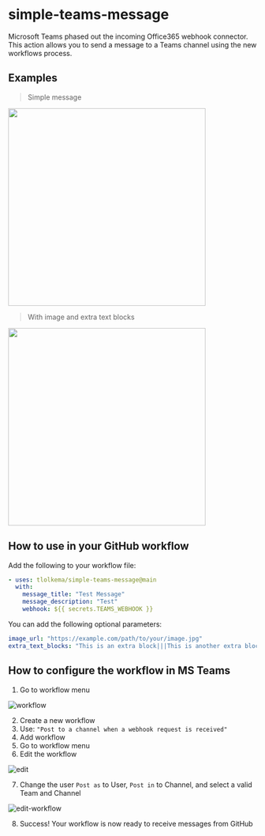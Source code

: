 # simple-teams-message

Microsoft Teams phased out the incoming Office365 webhook connector. This action allows you to send a message to a Teams channel using the new workflows process.

## Examples

> Simple message

<img src="https://github.com/tlolkema/simple-teams-message/blob/main/assets/simple.png?raw=true" width="400"/>

> With image and extra text blocks

<img src="https://github.com/tlolkema/simple-teams-message/blob/main/assets/complex.png?raw=true" width="400"/>

## How to use in your GitHub workflow

Add the following to your workflow file:

```yaml
- uses: tlolkema/simple-teams-message@main
  with:
    message_title: "Test Message"
    message_description: "Test"
    webhook: ${{ secrets.TEAMS_WEBHOOK }}
```

You can add the following optional parameters:

```yaml
image_url: "https://example.com/path/to/your/image.jpg"
extra_text_blocks: "This is an extra block|||This is another extra block"
```

## How to configure the workflow in MS Teams

1. Go to workflow menu

![workflow](https://github.com/tlolkema/simple-teams-message/blob/main/assets/workflows.png?raw=true)

2. Create a new workflow
3. Use: `"Post to a channel when a webhook request is received"`
4. Add workflow
5. Go to workflow menu
6. Edit the workflow

![edit](https://github.com/tlolkema/simple-teams-message/blob/main/assets/edit.png?raw=true)

7. Change the user `Post as` to User, `Post in` to Channel, and select a valid Team and Channel

![edit-workflow](https://github.com/tlolkema/simple-teams-message/blob/main/assets/edit-workflow.png?raw=true)

8. Success! Your workflow is now ready to receive messages from GitHub

